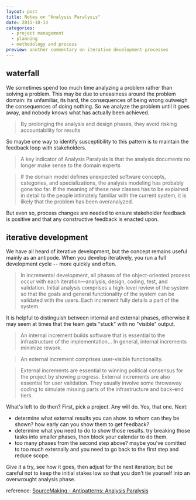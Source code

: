 ```yaml
---
layout: post
title: Notes on "Analysis Paralysis"
date: 2015-10-14
categories:
  - project management
  - planning
  - methodology and process
preview: another commentary on iterative development processes
---
```


## waterfall

We sometimes spend too much time analyzing a problem rather than solving a problem. This may be due to uneasiness around the problem domain: its unfamiliar, its hard, the consequences of being wrong outweigh the consequences of doing nothing. So we analyze the problem until it goes away, and nobody knows what has actually been achieved.

> By prolonging the analysis and design phases, they avoid risking accountability for results

So maybe one way to identify susceptibility to this pattern is to maintain the feedback loop with stakeholders.

> A key indicator of Analysis Paralysis is that the analysis documents no longer make sense to the domain experts

> If the domain model defines unexpected software concepts, categories, and specializations, the analysis modeling has probably gone too far. If the meaning of these new classes has to be explained in detail to the people intimately familiar with the current system, it is likely that the problem has been overanalyzed.

But even so, process changes are needed to ensure stakeholder feedback is positive and that any constructive feedback is enacted upon.

## iterative development

We have all heard of iterative development, but the concept remains useful mainly as an antipode. When you develop iteratively, you run a full development cycle -- more quickly and often.

> In incremental development, all phases of the object-oriented process occur with each iteration—analysis, design, coding, test, and validation. Initial analysis comprises a high-level review of the system so that the goals and general functionality of the system can be validated with the users. Each increment fully details a part of the system.

It is helpful to distinguish between internal and external phases, otherwise it may seem at times that the team gets "stuck" with no "visible" output.

> An internal increment builds software that is essential to the infrastructure of the implementation... In general, internal increments minimize rework.

> An external increment comprises user-visible functionality.

> External increments are essential to winning political consensus for the project by showing progress. External increments are also essential for user validation. They usually involve some throwaway coding to simulate missing parts of the infrastructure and back-end tiers.

What's left to do then? First, pick a project. Any will do. Yes, that one. Next:
  - determine what external results you can show. to whom can they be shown? how early can you show them to get feedback?
  - determine what you need to do to show those results. try breaking those tasks into smaller phases, then block your calendar to do them.
  - too many phases from the second step above? maybe you've comitted to too much externally and you need to go back to the first step and reduce scope.

Give it a try, see how it goes, then adjust for the next iteration; but be careful not to keep the initial stakes low so that you don't tie yourself into an overwrought analysis phase.

reference: [SourceMaking - Antipatterns: Analysis Paralysis](https://sourcemaking.com/antipatterns/analysis-paralysis)
